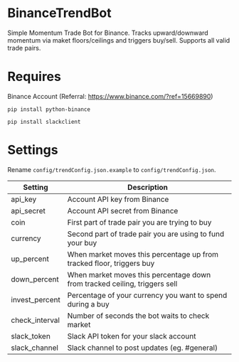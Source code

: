 # BinanceTrendBot
Simple Momentum Trade Bot for Binance. Tracks upward/downward momentum via maket floors/ceilings and triggers buy/sell. Supports all valid trade pairs.

# Requires
Binance Account (Referral: https://www.binance.com/?ref=15669890)

`pip install python-binance`

`pip install slackclient`

# Settings
Rename `config/trendConfig.json.example` to `config/trendConfig.json`.

| Setting  | Description |
| ------------- | ------------- |
| api_key  | Account API key from Binance  |
| api_secret  | Account API secret from Binance  |
| coin | First part of trade pair you are trying to buy
| currency | Second part of trade pair you are using to fund your buy |
| up_percent | When market moves this percentage up from tracked floor, triggers buy |
| down_percent | When market moves this percentage down from tracked ceiling, triggers sell |
| invest_percent | Percentage of your currency you want to spend during a buy |
| check_interval | Number of seconds the bot waits to check market
| slack_token | Slack API token for your slack account
| slack_channel | Slack channel to post updates (eg. #general)
